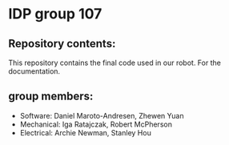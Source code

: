 # IDP group 107 
## Repository contents:
This repository contains the final code used in our robot. For the documentation.
## group members:
 * Software: Daniel Maroto-Andresen, Zhewen Yuan
 * Mechanical: Iga Ratajczak, Robert McPherson
 * Electrical: Archie Newman, Stanley Hou

